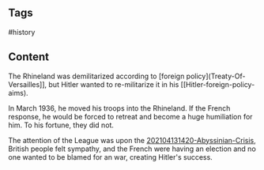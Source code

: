 ---
---

## Tags

#history

## Content

The Rhineland was demilitarized according to [foreign policy](Treaty-Of-Versailles]], but Hitler wanted to re-militarize it in his [[Hitler-foreign-policy-aims).

In March 1936, he moved his troops into the Rhineland. If the French response, he would be forced to retreat and become a huge humiliation for him. To his fortune, they did not.

The attention of the League was upon the [202104131420-Abyssinian-Crisis](202104131420-Abyssinian-Crisis), British people felt sympathy, and the French were having an election and no one wanted to be blamed for an war, creating Hitler's success.
